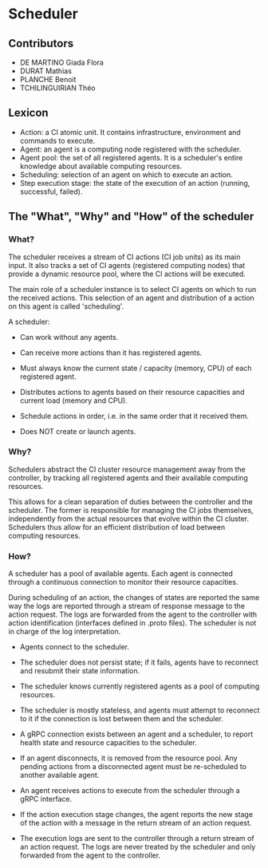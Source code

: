 # Scheduler

## Contributors

- DE MARTINO Giada Flora
- DURAT Mathias
- PLANCHE Benoit
- TCHILINGUIRIAN Théo

## Lexicon

- Action: a CI atomic unit. It contains infrastructure, environment and commands to execute.
- Agent: an agent is a computing node registered with the scheduler.
- Agent pool: the set of all registered agents. It is a scheduler's entire knowledge about available computing resources.
- Scheduling: selection of an agent on which to execute an action.
- Step execution stage: the state of the execution of an action (running, successful, failed).

## The "What", "Why" and "How" of the scheduler

### What?

The scheduler receives a stream of CI actions (CI job units) as its main input. It also tracks a set of CI agents (registered computing nodes) that provide a dynamic resource pool, where the CI actions will be executed.

The main role of a scheduler instance is to select CI agents on which to run the received actions. This selection of an agent and distribution of a action on this agent is called 'scheduling'.

A scheduler:

- Can work without any agents.
- Can receive more actions than it has registered agents.
- Must always know the current state / capacity (memory, CPU) of each registered agent.
- Distributes actions to agents based on their resource capacities and current load (memory and CPU).
- Schedule actions in order, i.e. in the same order that it received them.

- Does NOT create or launch agents.

### Why?

Schedulers abstract the CI cluster resource management away from the controller, by tracking all registered agents and their available computing resources.

This allows for a clean separation of duties between the controller and the scheduler. The former is responsible for managing the CI jobs themselves, independently from the actual resources that evolve within the CI cluster.  
Schedulers thus allow for an efficient distribution of load between computing resources.

### How?

A scheduler has a pool of available agents. Each agent is connected through a continuous connection to monitor their resource capacities.

During scheduling of an action, the changes of states are reported the same way the logs are reported through a stream of response message to the action request. The logs are forwarded from the agent to the controller with action identification (interfaces defined in .proto files). The scheduler is not in charge of the log interpretation.

- Agents connect to the scheduler.
- The scheduler does not persist state; if it fails, agents have to reconnect and resubmit their state information.

- The scheduler knows currently registered agents as a pool of computing resources.
- The scheduler is mostly stateless, and agents must attempt to reconnect to it if the connection is lost between them and the scheduler. 
- A gRPC connection exists between an agent and a scheduler, to report health state and resource capacities to the scheduler.
- If an agent disconnects, it is removed from the resource pool. Any pending actions from a disconnected agent must be re-scheduled to another available agent.

- An agent receives actions to execute from the scheduler through a gRPC interface.
- If the action execution stage changes, the agent reports the new stage of the action with a message in the return stream of an action request.
- The execution logs are sent to the controller through a return stream of an action request. The logs are never treated by the scheduler and only forwarded from the agent to the controller.
